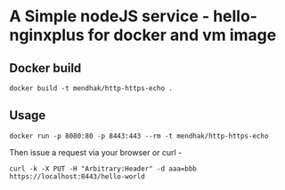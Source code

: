 # A Simple nodeJS service - hello-nginxplus for docker and vm image

## Docker build

    docker build -t mendhak/http-https-echo .

## Usage

    docker run -p 8080:80 -p 8443:443 --rm -t mendhak/http-https-echo

Then issue a request via your browser or curl -

    curl -k -X PUT -H "Arbitrary:Header" -d aaa=bbb https://localhost:8443/hello-world


